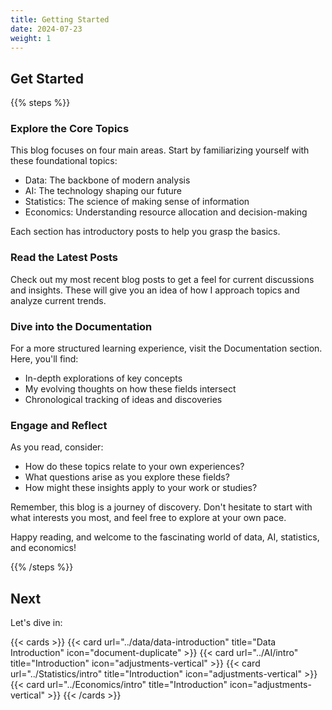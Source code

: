 ```yaml
---
title: Getting Started
date: 2024-07-23
weight: 1
---
```


## Get Started

{{% steps %}}

### Explore the Core Topics

This blog focuses on four main areas. Start by familiarizing yourself with these foundational topics:

- Data: The backbone of modern analysis
- AI: The technology shaping our future
- Statistics: The science of making sense of information
- Economics: Understanding resource allocation and decision-making

Each section has introductory posts to help you grasp the basics.

### Read the Latest Posts

Check out my most recent blog posts to get a feel for current discussions and insights. These will give you an idea of how I approach topics and analyze current trends.

### Dive into the Documentation

For a more structured learning experience, visit the Documentation section. Here, you'll find:

- In-depth explorations of key concepts
- My evolving thoughts on how these fields intersect
- Chronological tracking of ideas and discoveries

###  Engage and Reflect

As you read, consider:

- How do these topics relate to your own experiences?
- What questions arise as you explore these fields?
- How might these insights apply to your work or studies?

<!-- ###  Stay Connected

- Subscribe to receive updates when new posts are published
- Follow me on [social media platforms] for additional insights and discussions -->

Remember, this blog is a journey of discovery. Don't hesitate to start with what interests you most, and feel free to explore at your own pace.

Happy reading, and welcome to the fascinating world of data, AI, statistics, and economics!

{{% /steps %}}

## Next

Let's dive in:

{{< cards >}}
  {{< card url="../data/data-introduction" title="Data Introduction" icon="document-duplicate" >}}
  {{< card url="../AI/intro" title="Introduction" icon="adjustments-vertical" >}}
  {{< card url="../Statistics/intro" title="Introduction" icon="adjustments-vertical" >}}
  {{< card url="../Economics/intro" title="Introduction" icon="adjustments-vertical" >}}
{{< /cards >}}
